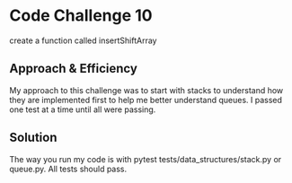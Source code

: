 # Code Challenge 10
create a function called insertShiftArray


## Approach & Efficiency
My approach to this challenge was to start with stacks to understand how they are implemented first to help me better understand queues. I passed one test at a time until all were passing.

## Solution
The way you run my code is with pytest tests/data_structures/stack.py or queue.py. All tests should pass.
